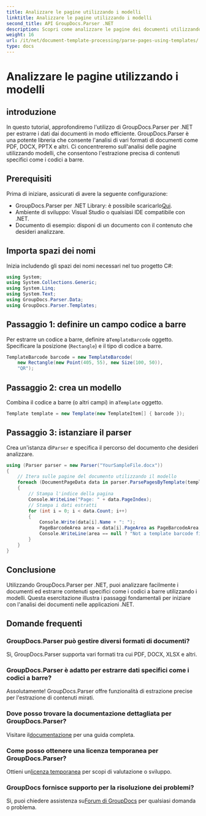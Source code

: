 ```yaml
---
title: Analizzare le pagine utilizzando i modelli
linktitle: Analizzare le pagine utilizzando i modelli
second_title: API GroupDocs.Parser .NET
description: Scopri come analizzare le pagine dei documenti utilizzando i modelli in .NET con GroupDocs.Parser. Estrai contenuti specifici in modo efficiente per le tue applicazioni.
weight: 16
url: /it/net/document-template-processing/parse-pages-using-templates/
type: docs
---
```

# Analizzare le pagine utilizzando i modelli

## introduzione
In questo tutorial, approfondiremo l'utilizzo di GroupDocs.Parser per .NET per estrarre i dati dai documenti in modo efficiente. GroupDocs.Parser è una potente libreria che consente l'analisi di vari formati di documenti come PDF, DOCX, PPTX e altri. Ci concentreremo sull'analisi delle pagine utilizzando modelli, che consentono l'estrazione precisa di contenuti specifici come i codici a barre.
## Prerequisiti
Prima di iniziare, assicurati di avere la seguente configurazione:
-  GroupDocs.Parser per .NET Library: è possibile scaricarlo[Qui](https://releases.groupdocs.com/parser/net/).
- Ambiente di sviluppo: Visual Studio o qualsiasi IDE compatibile con .NET.
- Documento di esempio: disponi di un documento con il contenuto che desideri analizzare.

## Importa spazi dei nomi
Inizia includendo gli spazi dei nomi necessari nel tuo progetto C#:
```csharp
using System;
using System.Collections.Generic;
using System.Linq;
using System.Text;
using GroupDocs.Parser.Data;
using GroupDocs.Parser.Templates;
```
## Passaggio 1: definire un campo codice a barre
 Per estrarre un codice a barre, definire a`TemplateBarcode` oggetto. Specificare la posizione (`Rectangle`) e il tipo di codice a barre.
```csharp
TemplateBarcode barcode = new TemplateBarcode(
    new Rectangle(new Point(405, 55), new Size(100, 50)),
    "QR");
```
## Passaggio 2: crea un modello
 Combina il codice a barre (o altri campi) in a`Template` oggetto.
```csharp
Template template = new Template(new TemplateItem[] { barcode });
```
## Passaggio 3: istanziare il parser
 Crea un'istanza di`Parser` e specifica il percorso del documento che desideri analizzare.
```csharp
using (Parser parser = new Parser("YourSampleFile.docx"))
{
    // Itera sulle pagine del documento utilizzando il modello
    foreach (DocumentPageData data in parser.ParsePagesByTemplate(template))
    {
        // Stampa l'indice della pagina
        Console.WriteLine("Page: " + data.PageIndex);
        // Stampa i dati estratti
        for (int i = 0; i < data.Count; i++)
        {
            Console.Write(data[i].Name + ": ");
            PageBarcodeArea area = data[i].PageArea as PageBarcodeArea;
            Console.WriteLine(area == null ? "Not a template barcode field" : area.Value);
        }
    }
}
```

## Conclusione
Utilizzando GroupDocs.Parser per .NET, puoi analizzare facilmente i documenti ed estrarre contenuti specifici come i codici a barre utilizzando i modelli. Questa esercitazione illustra i passaggi fondamentali per iniziare con l'analisi dei documenti nelle applicazioni .NET.

## Domande frequenti
### GroupDocs.Parser può gestire diversi formati di documenti?
Sì, GroupDocs.Parser supporta vari formati tra cui PDF, DOCX, XLSX e altri.
### GroupDocs.Parser è adatto per estrarre dati specifici come i codici a barre?
Assolutamente! GroupDocs.Parser offre funzionalità di estrazione precise per l'estrazione di contenuti mirati.
### Dove posso trovare la documentazione dettagliata per GroupDocs.Parser?
 Visitare il[documentazione](https://tutorials.groupdocs.com/parser/net/) per una guida completa.
### Come posso ottenere una licenza temporanea per GroupDocs.Parser?
 Ottieni un[licenza temporanea](https://purchase.groupdocs.com/temporary-license/) per scopi di valutazione o sviluppo.
### GroupDocs fornisce supporto per la risoluzione dei problemi?
 Sì, puoi chiedere assistenza su[Forum di GroupDocs](https://forum.groupdocs.com/c/parser/17) per qualsiasi domanda o problema.